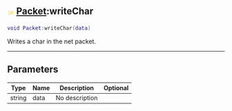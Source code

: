 ## ![shared](../../.gitbook/assets/shared.png) [Packet](packet):writeChar

```lua
void Packet:writeChar(data)
```

Writes a char in the net packet.

------
## Parameters

| Type   | Name | Description | Optional |
| ------ | ---- | ----------- | -------: |
| string | data | No description |  |

